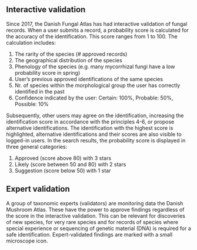 ## Interactive validation
 
Since 2017, the Danish Fungal Atlas has had interactive validation of fungal records. When a user submits a record, a probability score is calculated for the accuracy of the identification. This score ranges from 1 to 100. The calculation includes:

1. The rarity of the species (# approved records)
2. The geographical distribution of the species
3. Phenology of the species (e.g. many mycorrhizal fungi have a low probability score in spring)
4. User’s previous approved identifications of the same species
5. Nr. of species within the morphological group the user has correctly identified in the past
6. Confidence indicated by the user: Certain: 100%, Probable: 50%, Possible: 10%

Subsequently, other users may agree on the identification, increasing the identification score in accordance with the principles 4-6, or propose alternative identifications. The identification with the highest score is highlighted, alternative identifications and their scores are also visible to logged-in users. In the search results, the probability score is displayed in three general categories:

1. Approved (score above 80) with 3 stars
2. Likely (score between 50 and 80) with 2 stars
3. Suggestion (score below 50) with 1 star

## Expert validation

A group of taxonomic experts (validators) are monitoring data the Danish Mushroom Atlas. These have the power to approve findings regardless of the score in the interactive validation. This can be relevant for discoveries of new species, for very rare species and for records of species where special experience or sequencing of genetic material (DNA) is required for a safe identification. Expert-validated findings are marked with a small microscope icon.
